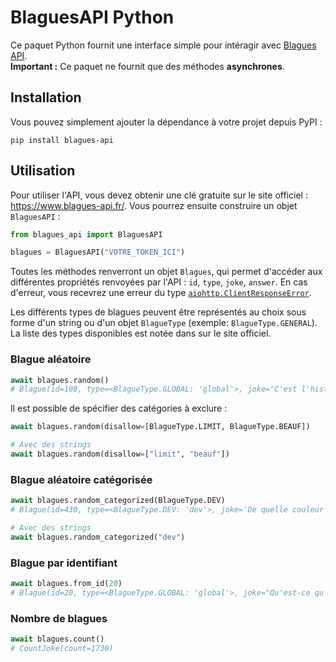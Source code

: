 # BlaguesAPI Python

Ce paquet Python fournit une interface simple pour intéragir avec [Blagues API](https://www.blagues-api.fr/).  
**Important :** Ce paquet ne fournit que des méthodes **asynchrones**.

## Installation

Vous pouvez simplement ajouter la dépendance à votre projet depuis PyPI :
```
pip install blagues-api
```

## Utilisation

Pour utiliser l'API, vous devez obtenir une clé gratuite sur le site officiel : https://www.blagues-api.fr/. Vous pourrez ensuite construire un objet `BlaguesAPI` :

```py
from blagues_api import BlaguesAPI

blagues = BlaguesAPI("VOTRE_TOKEN_ICI")
```

Toutes les méthodes renverront un objet `Blagues`, qui permet d'accéder aux différentes propriétés renvoyées par l'API : `id`, `type`, `joke`, `answer`. En cas d'erreur, vous recevrez une erreur du type [`aiohttp.ClientResponseError`](https://docs.aiohttp.org/en/stable/client_reference.html#aiohttp.ClientResponseError).

Les différents types de blagues peuvent être représentés au choix sous forme d'un string ou d'un objet `BlagueType` (exemple: `BlagueType.GENERAL`). La liste des types disponibles est notée dans sur le site officiel.

### Blague aléatoire

```py
await blagues.random()
# Blague(id=108, type=<BlagueType.GLOBAL: 'global'>, joke="C'est l'histoire d'un poil. Avant, il était bien.", answer='Maintenant, il est pubien.')
```

Il est possible de spécifier des catégories à exclure :
```py
await blagues.random(disallow=[BlagueType.LIMIT, BlagueType.BEAUF])

# Avec des strings
await blagues.random(disallow=["limit", "beauf"])
```

### Blague aléatoire catégorisée

```py
await blagues.random_categorized(BlagueType.DEV)
# Blague(id=430, type=<BlagueType.DEV: 'dev'>, joke='De quelle couleur sont tes yeux ?', answer='#1292f4 et toi ?')

# Avec des strings
await blagues.random_categorized("dev")
```

### Blague par identifiant

```py
await blagues.from_id(20)
# Blague(id=20, type=<BlagueType.GLOBAL: 'global'>, joke="Qu'est-ce qu'un chou au milieu de l'océan ?", answer='Un chou marin.')
```

### Nombre de blagues

```py
await blagues.count()
# CountJoke(count=1730)
```
